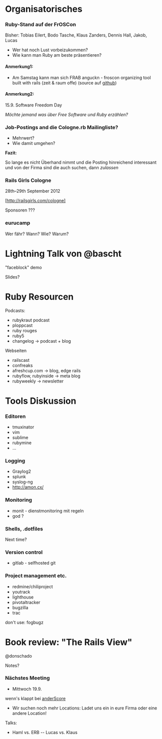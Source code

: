 # Organisatorisches

### Ruby-Stand auf der FrOSCon 

Bisher:  Tobias Eilert, Bodo Tasche, Klaus Zanders, Dennis Hall, Jakob, Lucas

* Wer hat noch Lust vorbeizukommen?
* Wie kann man Ruby am beste präsentieren?

#### Anmerkung1:

- Am Samstag kann man sich FRAB anguckn - froscon organizing tool built
  with rails  (zeit & raum offe) (source auf [github](https://github.com/oneiros/frab))

#### Anmerkung2:

15.9.  Software Freedom Day

*Möchte jemand was über Free Software und Ruby erzählen?*

### Job-Postings and die Cologne.rb Mailingliste?

- Mehrwert?
- Wie damit umgehen?

**Fazit:**

So lange es nicht Überhand nimmt und die Posting hinreichend interessant und von der Firma sind die auch suchen,  dann *zulassen*


### Rails Girls Cologne
 
28th–29th September 2012

[http://railsgirls.com/cologne]

Sponsoren ???

### eurucamp

Wer fähr?  Wann?  Wie?  Warum?

# Lightning Talk von @bascht

"faceblock" demo

Slides?

# Ruby Resourcen

Podcasts: 

* rubykraut podcast
* ploppcast
* ruby rouges
* ruby5 
* changelog -> podcast + blog

Webseiten

* railscast
* confreaks
* afreshcup.com -> blog, edge rails
* rubyflow, rubyinside -> meta blog
* rubyweekly -> newsletter


# Tools Diskussion

### Editoren

* tmuxinator
* vim
* sublime
* rubymine
* ...

### Logging

* Graylog2
* splunk
* syslog-ng
* http://amon.cx/

### Monitoring

* monit - dienstmonitoring mit regeln
* god ?

### Shells, .dotfiles

Next time?

### Version control

* gitlab - selfhosted git

### Project management etc.

* redmine/chiliproject
* youtrack
* lighthouse
* pivotaltracker
* bugzilla
* trac

don't use:  fogbugz

# Book review:  "The Rails View"

@donschado

Notes?

### Nächstes Meeting

- Mittwoch 19.9.

wenn's klappt bei [anderScore](http://anderscore.com/)

- Wir suchen noch mehr Locations:  Ladet uns ein in eure Firma oder eine andere Location!

Talks: 

- Haml vs. ERB -- Lucas vs. Klaus
